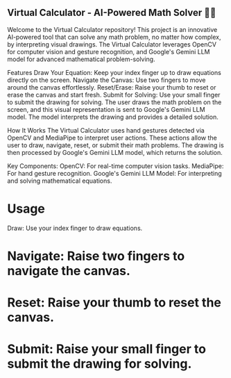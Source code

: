 ## Virtual Calculator - AI-Powered Math Solver 🧮✨
Welcome to the Virtual Calculator repository! This project is an innovative AI-powered tool that can solve any math problem, no matter how complex, by interpreting visual drawings. The Virtual Calculator leverages OpenCV for computer vision and gesture recognition, and Google's Gemini LLM model for advanced mathematical problem-solving.

Features
Draw Your Equation: Keep your index finger up to draw equations directly on the screen.
Navigate the Canvas: Use two fingers to move around the canvas effortlessly.
Reset/Erase: Raise your thumb to reset or erase the canvas and start fresh.
Submit for Solving: Use your small finger to submit the drawing for solving.
The user draws the math problem on the screen, and this visual representation is sent to Google's Gemini LLM model. The model interprets the drawing and provides a detailed solution.

How It Works
The Virtual Calculator uses hand gestures detected via OpenCV and MediaPipe to interpret user actions. These actions allow the user to draw, navigate, reset, or submit their math problems. The drawing is then processed by Google's Gemini LLM model, which returns the solution.

Key Components:
OpenCV: For real-time computer vision tasks.
MediaPipe: For hand gesture recognition.
Google's Gemini LLM Model: For interpreting and solving mathematical equations.

# Usage
Draw: Use your index finger to draw equations.
# Navigate: Raise two fingers to navigate the canvas.
# Reset: Raise your thumb to reset the canvas.
# Submit: Raise your small finger to submit the drawing for solving.



